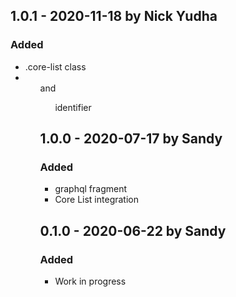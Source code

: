 ## 1.0.1 - 2020-11-18 by Nick Yudha

### Added

- .core-list class
- <ol> and <ul> identifier

## 1.0.0 - 2020-07-17 by Sandy

### Added

- graphql fragment
- Core List integration

## 0.1.0 - 2020-06-22 by Sandy

### Added

- Work in progress
